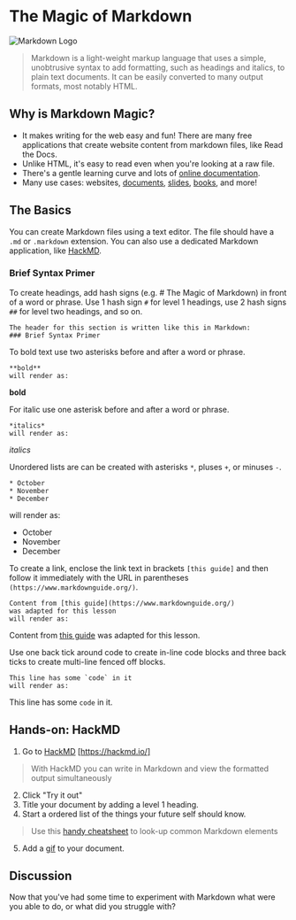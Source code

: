 # The Magic of Markdown

![Markdown Logo](images/markdown.png)

> Markdown is a light-weight markup language that uses a simple, unobtrusive syntax to add formatting, such as headings and italics, to plain text documents.  It can be easily converted to many output formats, most notably HTML.  

## Why is Markdown Magic?

- It makes writing for the web easy and fun!  There are many free applications that create website content from markdown files, like Read the Docs.
- Unlike HTML, it's easy to read even when you're looking at a raw file.
- There's a gentle learning curve and lots of [online documentation](https://github.com/adam-p/markdown-here/wiki/Markdown-Cheatsheet).
- Many use cases:  websites, [documents](https://ulysses.app/), [slides](https://github.com/gnab/remark), [books](https://leanpub.com), and more!

## The Basics

You can create Markdown files using a text editor.  The file should have a `.md` or `.markdown` extension.  You can also use a dedicated Markdown application, like [HackMD](https://hackmd.io/).

### Brief Syntax Primer

To create headings, add hash signs (e.g. # The Magic of Markdown) in front of a word or phrase.  Use 1 hash sign `#` for level 1 headings, use 2 hash signs `##` for level two headings, and so on.

```
The header for this section is written like this in Markdown:
### Brief Syntax Primer
```

To bold text use two asterisks before and after a word or phrase.  

```
**bold**
will render as:
```

**bold**

For italic use one asterisk before and after a word or phrase.

```
*italics*
will render as:
```

*italics*

Unordered lists are can be created with asterisks `*`, pluses `+`, or minuses `-`.

```
* October
* November
* December
```

will render as:

* October
* November
* December

To create a link, enclose the link text in brackets `[this guide]` and then follow it immediately with the URL in parentheses `(https://www.markdownguide.org/)`.  

```
Content from [this guide](https://www.markdownguide.org/)
was adapted for this lesson
will render as:
```

Content from [this guide](https://www.markdownguide.org/) was adapted for this lesson.

Use one back tick around code to create in-line code blocks and three back ticks to create multi-line fenced off blocks.

```
This line has some `code` in it
will render as:
```

This line has some `code` in it.

## Hands-on: HackMD

1. Go to [HackMD](https://hackmd.io/)
[https://hackmd.io/]
> With HackMD you can write in Markdown and view the formatted output simultaneously
2. Click "Try it out"
3. Title your document by adding a level 1 heading.
4. Start a ordered list of the things your future self should know.
> Use this [handy cheatsheet](https://github.com/adam-p/markdown-here/wiki/Markdown-Cheatsheet#blockquotes) to look-up common Markdown elements
5. Add a [gif](https://giphy.com/) to your document.

## Discussion

Now that you've had some time to experiment with Markdown what were you able to do, or what did you struggle with?
